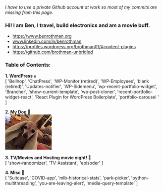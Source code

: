 _I have to use a private Github account at work so most of my commits are missing from this page._
### Hi! I am Ben, I travel, build electronics and am a movie buff.
- https://www.benrothman.org
- www.linkedin.com/in/benrothman
- https://profiles.wordpress.org/brothman01/#content-plugins
- https://github.com/brothman-unbridled

### Table of Contents:
**1. WordPress** `W`<br />
    [ 'Bellhop', 'ChatPress', 'WP-Monitor (retired)', 'WP-Employees', 'blank (retired)', 'Updates-notifier', 'WP-Sidemenu', 'wp-recent-portfolio-widget', 'Brancher', 'show-current-template', 'wp-post-cloner', 'recent-portfolio-widget-react', 'React Plugin for WordPress Boilerplate', 'portfolio-carousel
' ]<br />
    
**2. My Dog 🐶**<br />
![dog pic](/IMG_01971.JPG)<br />

**3. TV/Movies and Hosting movie night! 🎥**<br />
    [ 'show-randomizer', 'TV-Assistant', 'episoder' ]


**4. Misc 💾**<br />
    [ 'Suitcase', 'COVID-app', 'mlb-historical-stats', 'park-picker', 'python-multithreading', 'you-are-leaving-alert', 'media-query-template' ]
